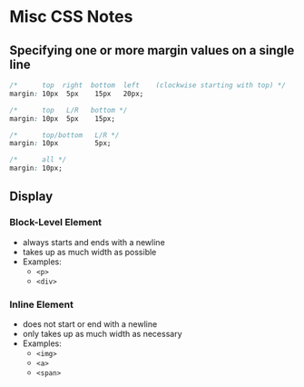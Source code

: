 Misc CSS Notes
==============

Specifying one or more margin values on a single line
-----------------------------------------------------

```CSS
/*      top  right  bottom  left    (clockwise starting with top) */
margin: 10px  5px    15px   20px;

/*      top   L/R   bottom */
margin: 10px  5px    15px;

/*      top/bottom   L/R */
margin: 10px         5px;

/*      all */
margin: 10px;
```

Display
-------

### Block-Level Element ###

- always starts and ends with a newline
- takes up as much width as possible
- Examples:
    - `<p>`
    - `<div>`

### Inline Element ###

- does not start or end with a newline
- only takes up as much width as necessary
- Examples:
    - `<img>`
    - `<a>`
    - `<span>`
    
